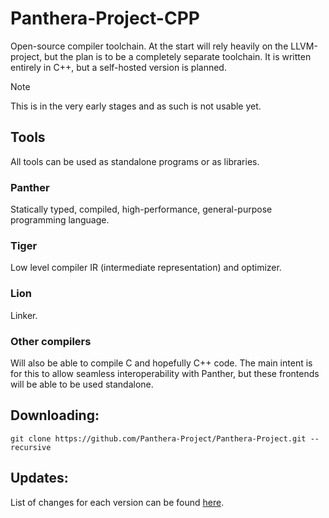 # Panthera-Project-CPP

Open-source compiler toolchain. At the start will rely heavily on the LLVM-project, but the plan is to be a completely separate toolchain. It is written entirely in C++, but a self-hosted version is planned.

> [!NOTE]
> This is in the very early stages and as such is not usable yet.

## Tools

All tools can be used as standalone programs or as libraries.

### Panther
Statically typed, compiled, high-performance, general-purpose programming language.

### Tiger
Low level compiler IR (intermediate representation) and optimizer.

### Lion
Linker.

### Other compilers
Will also be able to compile C and hopefully C++ code. The main intent is for this to allow seamless interoperability with Panther, but these frontends will be able to be used standalone.


## Downloading:
`git clone https://github.com/Panthera-Project/Panthera-Project.git --recursive`

## Updates:
List of changes for each version can be found [here](CHANGELOG.md).